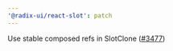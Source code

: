 ```yaml
---
'@radix-ui/react-slot': patch
---
```


Use stable composed refs in SlotClone ([#3477](https://github.com/radix-ui/primitives/pull/3477))
